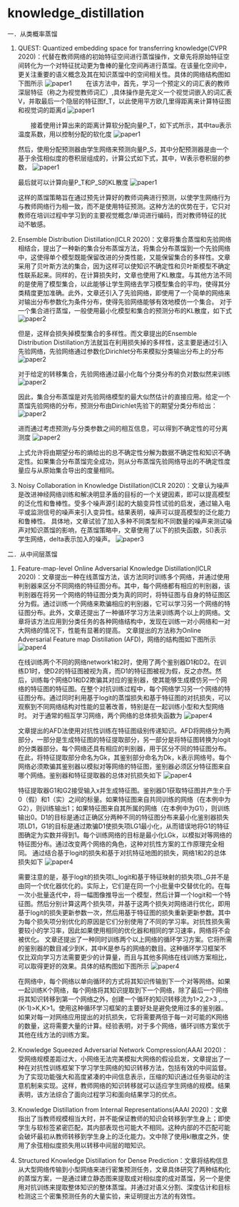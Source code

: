 # knowledge_distillation

一．从类概率蒸馏
1.	QUEST: Quantized embedding space for transferring knowledge(CVPR 2020)：代替在教师网络的初始特征空间进行蒸馏操作，文章先将原始特征空间转化为一个对特征扰动更为鲁棒的量化空间再进行蒸馏。在该量化空间中，更关注重要的语义概念及其在知识蒸馏中的空间相关性。具体的网络结构图如下图所示
![paper1](https://github.com/xuezc/knowledge_distillation/blob/master/image1.png)
    &emsp;&emsp;在该方法中，首先，学习一个预定义的词汇表的教师深层特征（称之为视觉教师词汇）,具体操作是先定义一个视觉词嵌入的词汇表V，并取最后一个隐层的特征图f_T，以此使用平方欧几里得距离来计算特征图和视觉词的距离d
![paper1](https://github.com/xuezc/knowledge_distillation/blob/master/image2.png)    

    &emsp;&emsp;接着使用计算出来的距离计算软分配向量P_T，如下式所示，其中tau表示温度系数，用以控制分配的软化度
![paper1](https://github.com/xuezc/knowledge_distillation/blob/master/image3.png)

    然后，使用分配预测器由学生网络来预测向量P_S，其中分配预测器是由一个基于余弦相似度的卷积层组成的，计算公式如下式，其中，W表示卷积层的参数，
![paper1](https://github.com/xuezc/knowledge_distillation/blob/master/image4.png)

    最后就可以计算向量P_T和P_S的KL散度
![paper1](https://github.com/xuezc/knowledge_distillation/blob/master/image5.png)

    这样的蒸馏策略旨在通过预先计算好的教师词典进行预测，以使学生网络行为与教师网络行为相一致，而不是使用特征预测。这种方法的优势在于，它只对教师在培训过程中学习到的主要视觉概念/单词进行编码，而对教师特征的扰动不敏感。
2.	Ensemble Distribution Distillation(ICLR 2020)：文章将集合蒸馏和先验网络相结合，提出了一种新的集合分布蒸馏方法，将集合分布蒸馏到一个先验网络中，这使得单个模型既能保留改进的分类性能，又能保留集合的多样性。文章采用了贝叶斯方法的集合，因为这样可以使知识不确定性和贝叶斯模型不确定性联系起来。同样的，在计算损失时，文章也使用了KL散度。与其他方法不同的是使用了模型集合，以此能够让学生网络去学习模型集合的平均，使得其分类精度更加准确。此外，文章还引入了先验网络，即使用了一个简单的网络来对输出分布参数化为条件分布，使得先验网络能够有效地模仿一个集合。
    对于一个集合进行蒸馏，一般使用最小化模型和集合的预测分布的KL散度，如下式
![paper2](https://github.com/xuezc/knowledge_distillation/blob/master/image6.png)

    但是，这样会损失掉模型集合的多样性。而文章提出的Ensemble Distribution Distillation方法就旨在利用损失掉的多样性，这主要是通过引入先验网络，先验网络通过参数化Dirichlet分布来模拟分类输出分布上的分布
![paper2](https://github.com/xuezc/knowledge_distillation/blob/master/image7.png)

    对于给定的转移集合，先验网络通过最小化每个分类分布的负对数似然来训练
![paper2](https://github.com/xuezc/knowledge_distillation/blob/master/image8.png)

    因此，集合分布蒸馏是对先验网络模型的最大似然估计的直接应用。给定一个蒸馏先验网络的分布，预测分布由Dirichlet先验下的期望分类分布给出：
![paper2](https://github.com/xuezc/knowledge_distillation/blob/master/image9.png)

    进而通过考虑预测y与分类参数之间的相互信息，可以得到不确定性的可分离测度
![paper2](https://github.com/xuezc/knowledge_distillation/blob/master/image10.png)

    上式允许将由期望分布的熵给出的总不确定性分解为数据不确定性和知识不确定性。如果集合分布蒸馏完全成功，则从分布蒸馏先验网络导出的不确定性度量应与从原始集合导出的度量相同。
3.	Noisy Collaboration in Knowledge Distillation(ICLR 2020)：文章认为噪声是改进神经网络训练和解决明显矛盾的目标的一个关键因素，即可以提高模型的泛化性和鲁棒性。受多个噪声源引起的大脑变异性试验的启发，通过输入电平或监测信号的噪声来引入变异性。结果表明，噪声可以提高模型的泛化能力和鲁棒性。
    具体地，文章试验了加入多种不同类型和不同数量的噪声来测试噪声对知识蒸馏的影响，在蒸馏策略中，文章使用了以下的损失函数，S()表示学生网络，delta表示加入的噪声。
![paper3](https://github.com/xuezc/knowledge_distillation/blob/master/image11.png)


二．从中间层蒸馏
1.	Feature-map-level Online Adversarial Knowledge Distillation(ICLR 2020)：文章提出一种在线蒸馏方法，该方法同时训练多个网络，并通过使用判别器来区分不同网络的特征图分布。其中，每个网络都有相应的判别器，该判别器在将另一个网络的特征图分类为真的同时，将特征图与自身的特征图区分为假。通过训练一个网络来欺骗相应的判别器，它可以学习另一个网络的特征图分布。此外，文章还提出了一种循环学习方法来训练两个以上的网络。文章将该方法应用到分类任务的各种网络结构中，发现在训练一对小网络和一对大网络的情况下，性能有显著的提高。
    文章提出的方法称为Online Adversarial Feature map Distillation (AFD)，网络的结构图如下图所示
![paper4](https://github.com/xuezc/knowledge_distillation/blob/master/image12.png)  

    在线训练两个不同的网络network1和2时，使用了两个鉴别器D1和D2。在训练D1时，使D2的特征图被视为真，而D1的特征图被视为假，反之亦然。然后，训练每个网络D1和D2欺骗其对应的鉴别器，使其能够生成模仿另一个网络的特征图的特征图。在整个对抗训练过程中，每个网络学习另一个网络的特征图分布。通过同时利用基于logit的蒸馏损失和基于特征图的对抗损失，可以观察到不同网络结构对性能的显著改善，特别是在一起训练小型和大型网络时。
    对于通常的相互学习网络，两个网络的总体损失函数为
![paper4](https://github.com/xuezc/knowledge_distillation/blob/master/image13.png)

    文章提出的AFD法使用对抗性训练在特征图级别传递知识。AFD将网络分为两部分，一部分是生成特征图的特征提取部分，另一部分是将特征图转换为logit的分类器部分。每个网络还具有相应的判别器，用于区分不同的特征图分布。在此，将特征提取部分命名为Gk，其鉴别部分命名为Dk，k表示网络号。每个网络必须欺骗其鉴别器以模拟对等网络的特征图，鉴别器必须区分特征图来自哪个网络。鉴别器和特征提取器的总体对抗损失如下
    ![paper4](https://github.com/xuezc/knowledge_distillation/blob/master/image14.png)
    
    特征提取器G1和G2接受输入x并生成特征图。鉴别器D1获取特征图并产生介于0（假）和1（实）之间的标量。如果特征图来自共同训练的网络（在本例中为G2），则训练输出1；如果特征图来自其所属的网络（在本例中为G1），则训练输出0。D1的目标是通过正确区分两种不同的特征图分布来最小化鉴别器损失项LD1，G1的目标是通过欺骗D1使损失项LG1最小化，从而错误地将G1的特征图确定为实数并得到1。每个训练网络的目标是最小化LGk，以模拟对等网络的特征图分布。通过改变两个网络的角色，这种对抗性方案的工作原理完全相同。
    通过结合基于logit的损失和基于对抗特征地图的损失，网络1和2的总体损失如下
    ![paper4](https://github.com/xuezc/knowledge_distillation/blob/master/image15.png)
    
    需要注意的是，基于logit的损失项L_logit和基于特征映射的损失项L_G并不是由同一个优化器优化的。实际上，它们是在同一个小批量中交替优化的。在每一次小批量迭代中，将一幅图像推导出一个模型，然后计算一个logit和一个特征图。然后分别计算这两个损失项，并基于这两个损失对网络进行优化，即用基于logit的损失更新参数一次，然后用基于特征图的损失重新更新参数。其中为每个损失项分别优化的原因是它们分别使用了不同的学习率。对抗性损失需要较小的学习率，因此如果使用相同的优化器和相同的学习速率，网络将不会被优化。
    文章还提出了一种同时训练两个以上网络的循环学习方案。它将所需的鉴别器的数目减少到K，其中K是参与的网络的数目。这种循环学习框架不仅比双向学习方法需要更少的计算量，而且与其他多网络在线训练方案相比，可以取得更好的效果。具体的结构图如下图所示
    ![paper4](https://github.com/xuezc/knowledge_distillation/blob/master/image16.png)
    
    在网络中，每个网络以单向循环的方式将其知识传输到下一个对等网络。如果一起训练K个网络，每个网络将其知识提取到下一个网络，除了最后一个网络将其知识转移到第一个网络之外，创建一个循环的知识转移流为1>2,2>3 ,…,(K-1)>K,K>1。使用这种循环学习框架的主要好处是避免使用过多的鉴别器。如果对每一对网络应用提出的对抗损失，它将需要两倍于每一对可能的K网络的数量，这将需要大量的计算。经验表明，对于多个网络，循环训练方案优于其他在线方法的训练方案。
2.	Knowledge Squeezed Adversarial Network Compression(AAAI 2020)：受网络规模差距过大，小网络无法完美模拟大网络的假设启发，文章提出了一种在对抗性训练框架下学习学生网络的知识转移方法，包括有效的中间监督。为了实现功能强大和高度紧凑的中间信息表示，压缩的知识通过任务驱动的注意机制来实现。这样，教师网络的知识转移就可以适应学生网络的规模。结果表明，该方法综合了面向过程学习和面向结果学习的优点。
3.	Knowledge Distillation from Internal Representations(AAAI 2020)：文章指出了当教师规模相当大时，并不能保证教师的知识会转移到学生身上；即使学生与软标签紧密匹配，其内部表现也可能大不相同。这种内部的不匹配可能会破坏最初从教师转移到学生身上的泛化能力。文中除了使用kl散度之外，使用了余弦相似度损失用以转移中间层的暗知识。
4.	Structured Knowledge Distillation for Dense Prediction：文章将结构信息从大型网络传输到小型网络来进行密集预测任务，文章具体研究了两种结构化的蒸馏方案，一是通过建立静态图来提取成对相似度的成对蒸馏，另一个是使用对抗训练来提取整体知识的整体蒸馏。并通过对语义分割、深度估计和目标检测这三个密集预测任务的大量实验，来证明提出方法的有效性。
